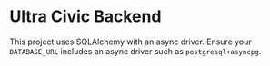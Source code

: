 # Ultra Civic Backend

This project uses SQLAlchemy with an async driver. Ensure your `DATABASE_URL`
includes an async driver such as `postgresql+asyncpg`.
